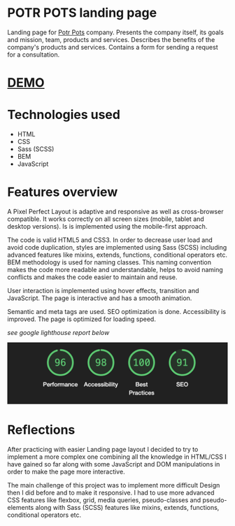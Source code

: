 # POTR POTS landing page

Landing page for [Potr Pots](https://potrpots.com/) company. Presents the company itself, its goals and mission, team, products and services. Describes the benefits of the company's products and services. Contains a form for sending a request for a consultation.

# [DEMO](https://anastasiia-tilikina.github.io/potr-pots/)

# Technologies used
- HTML
- CSS
- Sass (SCSS)
- BEM
- JavaScript

# Features overview

A Pixel Perfect Layout is adaptive and responsive as well as cross-browser compatible. It works correctly on all screen sizes (mobile, tablet and desktop versions). Is is implemented using the mobile-first approach.

The code is valid HTML5 and CSS3. In order to decrease user load and avoid code duplication, styles are implemented using Sass (SCSS) including advanced features like mixins, extends, functions, conditional operators etc. 
BEM methodology is used for naming classes. This naming convention makes the code more readable and understandable, helps to avoid naming conflicts and makes the code easier to maintain and reuse.

User interaction is implemented using hover effects, transition and JavaScript. The page is interactive and has a smooth animation.

Semantic and meta tags are used. SEO optimization is done. Accessibility is improved. The page is optimized for loading speed.

*see google lighthouse report below*

![Report](./src/images/README-lighthouse-report.png)

# Reflections

After practicing with easier Landing page layout I decided to try to implement a more complex one combining all the knowledge in HTML/CSS I have gained so far along with some JavaScript and DOM manipulations in order to make the page more interactive.

The main challenge of this project was to implement more difficult Design then I did before and to make it responsive. I had to use more advanced CSS features like flexbox, grid, media queries, pseudo-classes and pseudo-elements along with Sass (SCSS) features like mixins, extends, functions, conditional operators etc.
